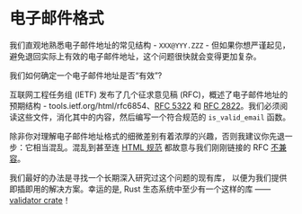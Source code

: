 # 电子邮件格式

我们直观地熟悉电子邮件地址的常见结构 - `XXX@YYY.ZZZ` - 但如果你想严谨起见，避免退回实际上有效的电子邮件地址，这个问题很快就会变得更加复杂。

我们如何确定一个电子邮件地址是否“有效”?

互联网工程任务组 (IETF) 发布了几个征求意见稿 (RFC)，概述了电子邮件地址的预期结构 - tools.ietf.org/html/rfc6854、[RFC 5322](https://datatracker.ietf.org/doc/html/rfc5322) 和 [RFC 2822](https://tools.ietf.org/html/rfc2822)。我们必须阅读这些文件，消化其中的内容，然后编写一个符合规范的 `is_valid_email` 函数。

除非你对理解电子邮件地址格式的细微差别有着浓厚的兴趣，否则我建议你先退一步：它相当混乱。混乱到甚至连 [HTML 规范](https://html.spec.whatwg.org/multipage/input.html#valid-e-mail-address)
都故意与我们刚刚链接的 RFC [不兼容](https://html.spec.whatwg.org/multipage/input.html#valid-e-mail-address)。

我们最好的办法是寻找一个长期深入研究过这个问题的现有库，
以便为我们提供即插即用的解决方案。幸运的是, Rust 生态系统中至少有一个这样的库 —— [validator crate](https://crates.io/crates/validator)！
